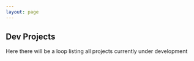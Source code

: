 ```yaml
---
layout: page
---
```


## Dev Projects

Here there will be a loop listing all projects currently under development
